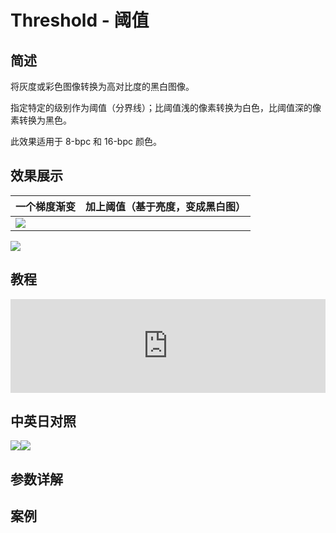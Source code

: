 # Threshold - 阈值

## 简述

将灰度或彩色图像转换为高对比度的黑白图像。

指定特定的级别作为阈值（分界线）；比阈值浅的像素转换为白色，比阈值深的像素转换为黑色。

此效果适用于 8-bpc 和 16-bpc 颜色。

## 效果展示

| 一个梯度渐变                                    | 加上阈值（基于亮度，变成黑白图） |
| ----------------------------------------------- | -------------------------------- |
| ![](https://cdn.yuelili.com/20211228160320.png) |

![](https://cdn.yuelili.com/20211228160344.png)

## 教程

<iframe src="https://player.bilibili.com/player.html?bvid=BV1e34y1X7Vj&page=17&high_quality=1" width="100%" allowfullscreen="allowfullscreen" frameborder="0"></iframe>

## 中英日对照

![](https://mir.yuelili.com/wp-content/uploads/user/AE/effects/AE-Effects-Stylize-Threshold.png)![](https://mir.yuelili.com/wp-content/uploads/user/AE/effects/AE-Effects-Stylize-Threshold_cn.png)

## 参数详解

## 案例
